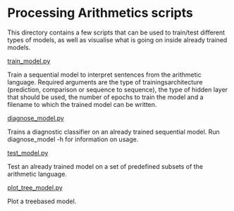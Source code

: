 # Processing Arithmetics scripts

This directory contains a few scripts that can be used to train/test different types of models, as well as visualise what is going on inside already trained models.

[train_model.py](train_sequential_model.py)

Train a sequential model to interpret sentences from the arithmetic language. Required arguments are the type of trainingsarchitecture (prediction, comparison or sequence to sequence), the type of hidden layer that should be used, the number of epochs to train the model and a filename to which the trained model can be written.

[diagnose_model.py](diagnose_sequential_model.py)

Trains a diagnostic classifier on an already trained sequential model. Run diagnose_model -h for information on usage.

[test_model.py](test_sequential_model.py)

Test an already trained model on a set of predefined subsets of the arithmetic language.

[plot_tree_model.py](plot_tree_model.py)

Plot a treebased model.
